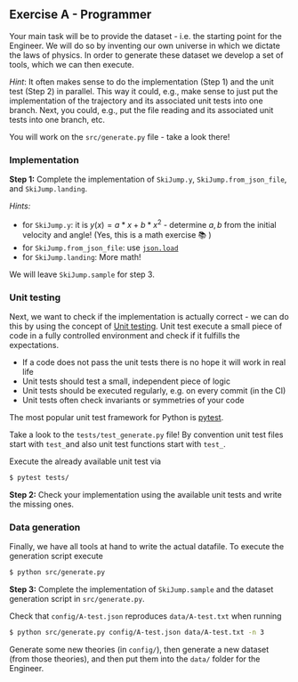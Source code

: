 ## Exercise A - Programmer

Your main task will be to provide the dataset - i.e. the starting point for the Engineer.
We will do so by inventing our own universe in which we dictate the laws of physics.
In order to generate these dataset we develop a set of tools,
which we can then execute.

_Hint_: It often makes sense to do the implementation (Step 1) and the unit test (Step 2) in parallel.
This way it could, e.g., make sense to just put the implementation of the trajectory
and its associated unit tests into one branch. Next, you could, e.g., put the file reading
and its associated unit tests into one branch, etc.

You will work on the `src/generate.py` file - take a look there!

### Implementation

**Step 1:** Complete the implementation of `SkiJump.y`, `SkiJump.from_json_file`,
and `SkiJump.landing`.

_Hints:_
- for `SkiJump.y`: it is $y(x) = a*x + b*x^2$ - determine $a,b$ from the
  initial velocity and angle! (Yes, this is a math exercise :books: )
- for `SkiJump.from_json_file`: use [`json.load`](https://docs.python.org/3/library/json.html#json.load)
- for `SkiJump.landing`: More math!

We will leave `SkiJump.sample` for step 3.

### Unit testing

Next, we want to check if the implementation is actually correct - we can do this
by using the concept of [Unit testing](https://en.wikipedia.org/wiki/Unit_testing).
Unit test execute a small piece of code in a fully controlled environment and check if it
fulfills the expectations.

- If a code does not pass the unit tests there is no hope it will work in real life
- Unit tests should test a small, independent piece of logic
- Unit tests should be executed regularly, e.g. on every commit (in the CI)
- Unit tests often check invariants or symmetries of your code

The most popular unit test framework for Python is [pytest](https://docs.pytest.org/en/stable/).

Take a look to the `tests/test_generate.py` file!
By convention unit test files start with `test_`and also unit test functions start with `test_`.

Execute the already available unit test via
```sh
$ pytest tests/
```

**Step 2:** Check your implementation using the available unit tests and write the missing ones.

### Data generation

Finally, we have all tools at hand to write the actual datafile.
To execute the generation script execute
```sh
$ python src/generate.py
```

**Step 3:** Complete the implementation of `SkiJump.sample` and the dataset generation script in `src/generate.py`.

Check that `config/A-test.json` reproduces `data/A-test.txt` when running
```sh
$ python src/generate.py config/A-test.json data/A-test.txt -n 3
```

Generate some new theories (in `config/`), then generate a new dataset (from those theories), and then put them into
the `data/` folder for the Engineer.
